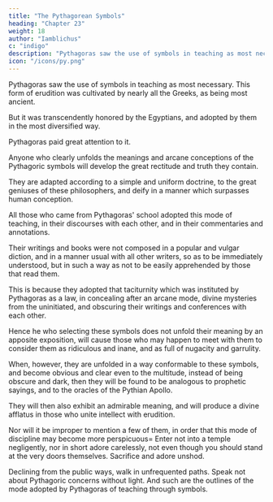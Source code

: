 ```yaml
---
title: "The Pythagorean Symbols"
heading: "Chapter 23"
weight: 18
author: "Iamblichus"
c: "indigo"
description: "Pythagoras saw the use of symbols in teaching as most necessary"
icon: "/icons/py.png"
---
```



Pythagoras saw the use of symbols in teaching as most necessary. This form of erudition was cultivated by nearly all the Greeks, as being most ancient. 

But it was transcendently honored by the Egyptians, and adopted by them in the most diversified way. 

Pythagoras paid great attention to it. 

Anyone who clearly unfolds the meanings and arcane conceptions of the Pythagoric symbols will develop the great rectitude and truth they contain. <!-- , and liberate them from their enigmatic form.  -->

They are adapted according to a simple and uniform doctrine, to the great geniuses of these philosophers, and deify in a manner which surpasses human conception. 

All those who came from Pythagoras' school adopted this mode of teaching, in their discourses with each other, and in their commentaries and annotations. 

<!-- For those who , and especially the most ancient Pythagoreans, and also those young men who were the disciples of Pythagoras when he was an old man, viz. Philolaus and Eurytus, Charondas and Zaleucus, and Brysson, the elder Archytas also, and Aristæus, Lysis and Empedocles, Zanolxis and Epimenides, Milo and Leucippus, Alcmæon, Hippasus and Thymaridas, and all of that age, consisting of a multitude of learned men, and who were above measure excellent -->

Their writings and books were not composed in a popular and vulgar diction, and in a manner usual with all other writers, so as to be immediately understood, but in such a way as not to be easily apprehended by those that read them.

This is because they adopted that taciturnity which was instituted by Pythagoras as a law, in concealing after an arcane mode, divine mysteries from the uninitiated, and obscuring their writings and conferences with each other.

Hence he who selecting these symbols does not unfold their meaning by an apposite exposition, will cause those who may happen to meet with them to consider them as ridiculous and inane, and as full of nugacity and garrulity. 

When, however, they are unfolded in a way conformable to these symbols, and become obvious and clear even to the multitude, instead of being obscure and dark, then they will be found to be analogous to prophetic sayings, and to the oracles of the Pythian Apollo. 

They will then also exhibit an admirable meaning, and will produce a divine afflatus in those who unite intellect with erudition. 

Nor will it be improper to mention a few of them, in order that this mode of discipline may become more perspicuous= Enter not into a temple negligently, nor in short adore carelessly, not even though you should stand at the very doors themselves. Sacrifice and adore unshod. 

Declining from the public ways, walk in unfrequented paths. Speak not about Pythagoric concerns without light. And such are the outlines of the mode adopted by Pythagoras of teaching through symbols.
